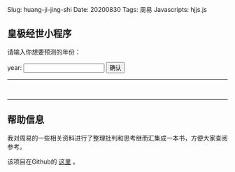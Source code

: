 Slug: huang-ji-jing-shi
Date: 20200830
Tags: 周易
Javascripts: hjjs.js



## 皇极经世小程序

请输入你想要预测的年份：

<form>
<label>year:</label>
<input type="text" name="year" required></input>
<button onclick="hjjs_html();" type="button">确认</button>
</form>

---
<br/>

<div class="jumbotron" id = "result">
</div>




---

## 帮助信息

我对周易的一些相关资料进行了整理批判和思考继而汇集成一本书，方便大家查阅参考。

该项目在Github的 [这里](https://github.com/a358003542/zhouyi) 。

